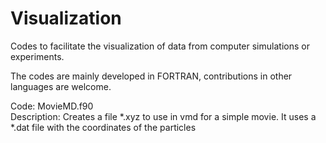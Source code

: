 # Visualization
Codes to facilitate the visualization of data from computer simulations or experiments. 

The codes are mainly developed in FORTRAN, contributions in other languages are welcome.

Code: MovieMD.f90      
Description: Creates a file *.xyz to use in vmd for a simple movie. It uses a *.dat
file with the coordinates of the particles
